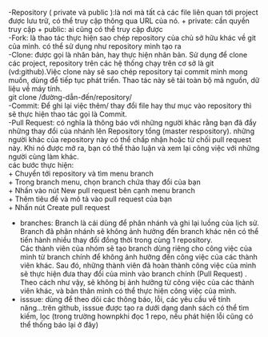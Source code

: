 -Repository ( private và public ):là nơi mà tất cả các file liên quan tới project được lưu trữ,  có thể truy cập thông qua URL của nó.
         + private: cần quyền truy cập
         + public: ai cũng có thể truy cập được  
-Fork: là thao tác thực hiện sao chép repository của chủ sở hữu khác về git của mình. có thể sử dụng như repository mình tạo ra   
-Clone: được gọi là nhân bản, hay thực hiện nhân bản. Sử dụng để clone các project, repository trên các hệ thống chạy trên cơ sở là git (vd:github).Việc clone này sẽ sao chép repository tại commit mình mong muốn, dùng để tiếp tục phát triển. Thao tác này sẽ tải toàn bộ mã nguồn, dữ liệu về máy tính.  
   git clone /đường-dẫn-đến/repository/  
-Commit: Để ghi lại việc thêm/ thay đổi file hay thư mục vào repository thì sẽ thực hiện thao tác gọi là Commit.  
-Pull Request: có nghĩa là thông báo với những người khác rằng bạn đã đẩy những thay đổi của nhánh lên Repository tổng (master respository). những người khác của repository này có thể chấp nhận hoặc từ chối pull request này. Khi nó được mở ra, bạn có thể thảo luận và xem lại công việc với những người cùng làm khác.  
      các bước thực hiện:  
             + Chuyển tới repository và tìm menu branch  
             + Trong branch menu, chọn branch chứa thay đổi của bạn  
             + Nhấn vào nút New pull request bên cạnh menu branch  
             + Thêm tiêu đề và mô tả vào pull request của bạn  
             + Nhấn nút Create pull request  
- branches: Branch là cái dùng để phân nhánh và ghi lại luồng của lịch sử. Branch đã phân nhánh sẽ không ảnh hưởng đến branch khác nên có thể tiến hành nhiều thay đổi đồng thời trong cùng 1 repository.   
        Các thành viên của nhóm sẽ tạo branch dùng riêng cho công việc của mình từ branch chính để không ảnh hưởng đến công việc của các thành viên khác. Sau đó, những thành viên đã hoàn thành công việc của mình sẽ thực hiện đưa thay đổi của mình vào branch chính (Pull Request) . Theo cách như vậy, sẽ không bị ảnh hưởng từ công việc của các thành viên khác, và bản thân mình có thể thực hiện công việc của mình.  
-  isssue: dùng để theo dõi các thông báo, lỗi, các yêu cầu về tính năng...trên github, isssue được tạo ra dưới dạng danh sách có thể tìm kiếm, lọc (trong trường hownpkhi đọc 1 repo, nếu phát hiện lỗi cũng có thể thống báo lại ở đây)  

